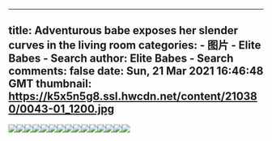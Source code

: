 
---
title: Adventurous babe exposes her slender curves in the living room
categories: 
    - 图片
    - Elite Babes - Search
author: Elite Babes - Search
comments: false
date: Sun, 21 Mar 2021 16:46:48 GMT
thumbnail: https://k5x5n5g8.ssl.hwcdn.net/content/210380/0043-01_1200.jpg
---

<div>   
<img src="https://k5x5n5g8.ssl.hwcdn.net/content/210380/0043-01_1200.jpg" referrerpolicy="no-referrer"><img src="https://k5x5n5g8.ssl.hwcdn.net/content/210380/0043-02_1200.jpg" referrerpolicy="no-referrer"><img src="https://k5x5n5g8.ssl.hwcdn.net/content/210380/0043-03_1200.jpg" referrerpolicy="no-referrer"><img src="https://k5x5n5g8.ssl.hwcdn.net/content/210380/0043-04_1200.jpg" referrerpolicy="no-referrer"><img src="https://k5x5n5g8.ssl.hwcdn.net/content/210380/0043-05_1200.jpg" referrerpolicy="no-referrer"><img src="https://k5x5n5g8.ssl.hwcdn.net/content/210380/0043-06_1200.jpg" referrerpolicy="no-referrer"><img src="https://k5x5n5g8.ssl.hwcdn.net/content/210380/0043-07_1200.jpg" referrerpolicy="no-referrer"><img src="https://k5x5n5g8.ssl.hwcdn.net/content/210380/0043-08_1200.jpg" referrerpolicy="no-referrer"><img src="https://k5x5n5g8.ssl.hwcdn.net/content/210380/0043-09_1200.jpg" referrerpolicy="no-referrer"><img src="https://k5x5n5g8.ssl.hwcdn.net/content/210380/0043-10_1200.jpg" referrerpolicy="no-referrer"><img src="https://k5x5n5g8.ssl.hwcdn.net/content/210380/0043-11_1800.jpg" referrerpolicy="no-referrer"><img src="https://k5x5n5g8.ssl.hwcdn.net/content/210380/0043-12_1200.jpg" referrerpolicy="no-referrer"><img src="https://k5x5n5g8.ssl.hwcdn.net/content/210380/0043-13_1200.jpg" referrerpolicy="no-referrer"><img src="https://k5x5n5g8.ssl.hwcdn.net/content/210380/0043-14_1200.jpg" referrerpolicy="no-referrer"><img src="https://k5x5n5g8.ssl.hwcdn.net/content/210380/0043-15_1200.jpg" referrerpolicy="no-referrer">  
</div>
            